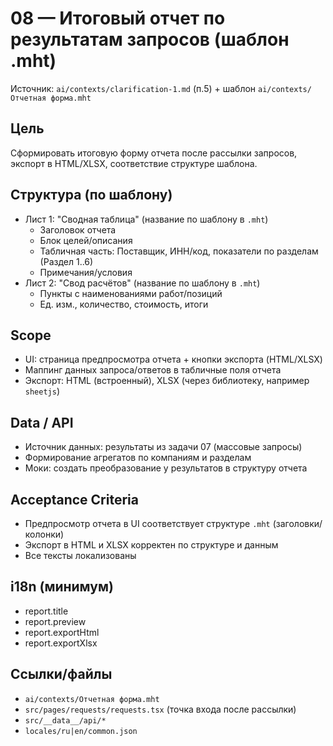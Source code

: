 # 08 — Итоговый отчет по результатам запросов (шаблон .mht)

Источник: `ai/contexts/clarification-1.md` (п.5) + шаблон `ai/contexts/Отчетная форма.mht`

## Цель
Сформировать итоговую форму отчета после рассылки запросов, экспорт в HTML/XLSX, соответствие структуре шаблона.

## Структура (по шаблону)
- Лист 1: "Сводная таблица" (название по шаблону в `.mht`)
  - Заголовок отчета
  - Блок целей/описания
  - Табличная часть: Поставщик, ИНН/код, показатели по разделам (Раздел 1..6)
  - Примечания/условия
- Лист 2: "Свод расчётов" (название по шаблону в `.mht`)
  - Пункты с наименованиями работ/позиций
  - Ед. изм., количество, стоимость, итоги

## Scope
- UI: страница предпросмотра отчета + кнопки экспорта (HTML/XLSX)
- Маппинг данных запроса/ответов в табличные поля отчета
- Экспорт: HTML (встроенный), XLSX (через библиотеку, например `sheetjs`)

## Data / API
- Источник данных: результаты из задачи 07 (массовые запросы)
- Формирование агрегатов по компаниям и разделам
- Моки: создать преобразование у результатов в структуру отчета

## Acceptance Criteria
- Предпросмотр отчета в UI соответствует структуре `.mht` (заголовки/колонки)
- Экспорт в HTML и XLSX корректен по структуре и данным
- Все тексты локализованы

## i18n (минимум)
- report.title
- report.preview
- report.exportHtml
- report.exportXlsx

## Ссылки/файлы
- `ai/contexts/Отчетная форма.mht`
- `src/pages/requests/requests.tsx` (точка входа после рассылки)
- `src/__data__/api/*`
- `locales/ru|en/common.json`
